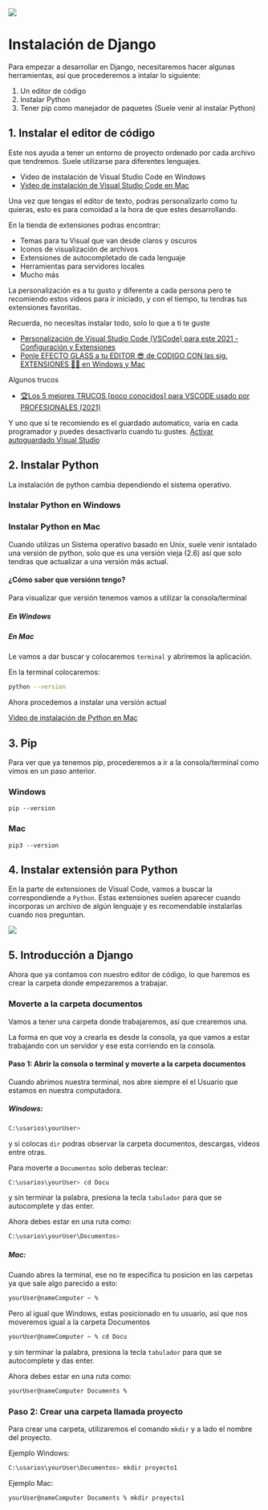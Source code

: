 <img src='https://devjoseph.herokuapp.com/static/img/python-django.a07e0585.05de5d61e1a1.png'>

# Instalación de Django

Para empezar a desarrollar en Django, necesitaremos hacer algunas herramientas, así que procederemos a intalar lo siguiente:

1. Un editor de código
2. Instalar Python
3. Tener pip como manejador de paquetes (Suele venir al instalar Python)

## 1. Instalar el editor de código
Este nos ayuda a tener un entorno de proyecto ordenado por cada archivo que tendremos. Suele utilizarse para diferentes lenguajes.

* Video de instalación de Visual Studio Code en Windows
* <a href='https://www.youtube.com/watch?v=eG27tmTfFFc'>Video de instalación de Visual Studio Code en Mac</a>

Una vez que tengas el editor de texto, podras personalizarlo como tu quieras, esto es para comoidad a la hora de que estes desarrollando.

En la tienda de extensiones podras encontrar:
* Temas para tu Visual que van desde claros y oscuros
* Iconos de visualización de archivos
* Extensiones de autocompletado de cada lenguaje
* Herramientas para servidores locales
* Mucho más

La personalización es a tu gusto y diferente a cada persona pero te recomiendo estos videos para ir iniciado, y con el tiempo, tu tendras tus extensiones favoritas.

Recuerda, no necesitas instalar todo, solo lo que a ti te guste

* <a href='https://www.youtube.com/watch?v=RwL1IgzmM8Y&t=463s'>Personalización de Visual Studio Code (VSCode) para este 2021 - Configuración y Extensiones</a>
* <a href='https://www.youtube.com/watch?v=uLQkQG7fpS8'>Ponle EFECTO GLASS a tu EDITOR 😎 de CODIGO CON las sig. EXTENSIONES 🔨🔧 en Windows y Mac</a>

Algunos trucos
* <a href='https://www.youtube.com/watch?v=ZYSUN99taBo'>🏆Los 5 mejores TRUCOS [poco conocidos] para VSCODE usado por PROFESIONALES (2021)</a>

Y uno que si te recomiendo es el guardado automatico, varia en cada programador y puedes desactivarlo cuando tu gustes.
<a href='https://www.youtube.com/watch?v=Dhkth0KW4hU'>Activar autoguardado Visual Studio</a>

## 2. Instalar Python
La instalación de python cambia dependiendo el sistema operativo.

### Instalar Python en Windows

### Instalar Python en Mac
Cuando utilizas un Sistema operativo basado en Unix, suele venir isntalado una versión de python, solo que es una versión vieja (2.6) así que solo tendras que actualizar a una versión más actual.

#### ¿Cómo saber que versiónn tengo?
Para visualizar que versión tenemos vamos a utilizar la consola/terminal 

##### En Windows

##### En Mac
Le vamos a dar buscar y colocaremos `terminal` y abriremos la aplicación.

En la terminal colocaremos:
```Bash
python --version
```
Ahora procedemos a instalar una versión actual 

<a href='https://www.youtube.com/watch?v=_V21h27_rj8'>Video de instalación de Python en Mac</a>



## 3. Pip 
Para ver que ya tenemos pip, procederemos a ir a la consola/terminal como vimos en un paso anterior.

### Windows
```Bas
pip --version
```
### Mac
```Bas
pip3 --version
```
## 4. Instalar extensión para Python
En la parte de extensiones de Visual Code, vamos a buscar la correspondiende a `Python`. Estas extensiones suelen aparecer cuando incorporas un archivo de algún lenguaje y es recomendable instalarlas cuando nos preguntan. 

<img src='https://i.blogs.es/0e7a72/python-extension-marketplace/450_1000.png'>

## 5. Introducción a Django

Ahora que ya contamos con nuestro editor de código, lo que haremos es crear la carpeta donde empezaremos a trabajar. 

### Moverte a la carpeta documentos

Vamos a tener una carpeta donde trabajaremos, así que crearemos una. 

La forma en que voy a crearla es desde la consola, ya que vamos a estar trabajando con un servidor y ese esta corriendo en la consola.

#### Paso 1: Abrir la consola o terminal y moverte a la carpeta documentos

Cuando abrimos nuestra terminal, nos abre siempre el el Usuario que estamos en nuestra computadora.

##### Windows: 
```Bash
C:\usarios\yourUser>
```

y si colocas `dir` podras observar la carpeta documentos, descargas, videos entre otras.

Para moverte a `Documentos` solo deberas teclear:

```Bash
C:\usarios\yourUser> cd Docu
```

y sin terminar la palabra, presiona la tecla `tabulador` para que se autocomplete y das enter.

Ahora debes estar en una ruta como:

```Bash
C:\usarios\yourUser\Documentos>
```

##### Mac:
Cuando abres la terminal, ese no te especifica tu posicion en las carpetas ya que sale algo parecido a esto:
```Bash
yourUser@nameComputer ~ %
```

Pero al igual que Windows, estas posicionado en tu usuario, así que nos moveremos igual a la carpeta Documentos

```Bash
yourUser@nameComputer ~ % cd Docu
```

y sin terminar la palabra, presiona la tecla `tabulador` para que se autocomplete y das enter.

Ahora debes estar en una ruta como:

```Bash
yourUser@nameComputer Documents % 
```

### Paso 2: Crear una carpeta llamada proyecto

Para crear una carpeta, utilizaremos el comando `mkdir` y a lado el nombre del proyecto.

Ejemplo Windows:

```Bash
C:\usarios\yourUser\Documentos> mkdir proyecto1
```

Ejemplo Mac:
```Bash
yourUser@nameComputer Documents % mkdir proyecto1
```